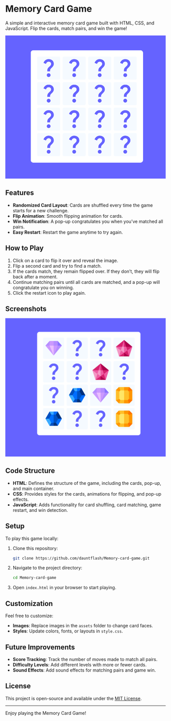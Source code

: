 # Memory Card Game

A simple and interactive memory card game built with HTML, CSS, and JavaScript. Flip the cards, match pairs, and win the game!

![Memory Card Game Preview](assets/game-preview.png)

## Features
- **Randomized Card Layout**: Cards are shuffled every time the game starts for a new challenge.
- **Flip Animation**: Smooth flipping animation for cards.
- **Win Notification**: A pop-up congratulates you when you’ve matched all pairs.
- **Easy Restart**: Restart the game anytime to try again.

## How to Play
1. Click on a card to flip it over and reveal the image.
2. Flip a second card and try to find a match.
3. If the cards match, they remain flipped over. If they don’t, they will flip back after a moment.
4. Continue matching pairs until all cards are matched, and a pop-up will congratulate you on winning.
5. Click the restart icon to play again.

## Screenshots
![Gameplay Screenshot](assets/gameplay-screenshot.png)

## Code Structure
- **HTML**: Defines the structure of the game, including the cards, pop-up, and main container.
- **CSS**: Provides styles for the cards, animations for flipping, and pop-up effects.
- **JavaScript**: Adds functionality for card shuffling, card matching, game restart, and win detection.

## Setup
To play this game locally:
1. Clone this repository:
    ```bash
    git clone https://github.com/dauntflash/Memory-card-game.git
    ```
2. Navigate to the project directory:
    ```bash
    cd Memory-card-game
    ```
3. Open `index.html` in your browser to start playing.

## Customization
Feel free to customize:
- **Images**: Replace images in the `assets` folder to change card faces.
- **Styles**: Update colors, fonts, or layouts in `style.css`.

## Future Improvements
- **Score Tracking**: Track the number of moves made to match all pairs.
- **Difficulty Levels**: Add different levels with more or fewer cards.
- **Sound Effects**: Add sound effects for matching pairs and game win.

## License
This project is open-source and available under the [MIT License](LICENSE).

---

Enjoy playing the Memory Card Game!

